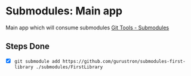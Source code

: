 # Submodules: Main app

Main app which will consume submodules
[Git Tools - Submodules](https://git-scm.com/book/en/v2/Git-Tools-Submodules)


## Steps Done

- [x] `git submodule add https://github.com/gurustron/submodules-first-library ./submodules/FirstLibrary`
